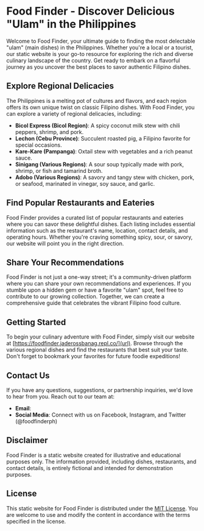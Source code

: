 # Food Finder - Discover Delicious "Ulam" in the Philippines

Welcome to Food Finder, your ultimate guide to finding the most delectable "ulam" (main dishes) in the Philippines. Whether you're a local or a tourist, our static website is your go-to resource for exploring the rich and diverse culinary landscape of the country. Get ready to embark on a flavorful journey as you uncover the best places to savor authentic Filipino dishes.

## Explore Regional Delicacies

The Philippines is a melting pot of cultures and flavors, and each region offers its own unique twist on classic Filipino dishes. With Food Finder, you can explore a variety of regional delicacies, including:

- **Bicol Express (Bicol Region)**: A spicy coconut milk stew with chili peppers, shrimp, and pork.
- **Lechon (Cebu Province)**: Succulent roasted pig, a Filipino favorite for special occasions.
- **Kare-Kare (Pampanga)**: Oxtail stew with vegetables and a rich peanut sauce.
- **Sinigang (Various Regions)**: A sour soup typically made with pork, shrimp, or fish and tamarind broth.
- **Adobo (Various Regions)**: A savory and tangy stew with chicken, pork, or seafood, marinated in vinegar, soy sauce, and garlic.

## Find Popular Restaurants and Eateries

Food Finder provides a curated list of popular restaurants and eateries where you can savor these delightful dishes. Each listing includes essential information such as the restaurant's name, location, contact details, and operating hours. Whether you're craving something spicy, sour, or savory, our website will point you in the right direction.

## Share Your Recommendations

Food Finder is not just a one-way street; it's a community-driven platform where you can share your own recommendations and experiences. If you stumble upon a hidden gem or have a favorite "ulam" spot, feel free to contribute to our growing collection. Together, we can create a comprehensive guide that celebrates the vibrant Filipino food culture.

## Getting Started

To begin your culinary adventure with Food Finder, simply visit our website at [https://foodfinder.jaderossbanag.repl.co/](url). Browse through the various regional dishes and find the restaurants that best suit your taste. Don't forget to bookmark your favorites for future foodie expeditions!

## Contact Us

If you have any questions, suggestions, or partnership inquiries, we'd love to hear from you. Reach out to our team at:

- **Email**: 
- **Social Media**: Connect with us on Facebook, Instagram, and Twitter (@foodfinderph)

## Disclaimer

Food Finder is a static website created for illustrative and educational purposes only. The information provided, including dishes, restaurants, and contact details, is entirely fictional and intended for demonstration purposes.

## License

This static website for Food Finder is distributed under the [MIT License](LICENSE). You are welcome to use and modify the content in accordance with the terms specified in the license.
